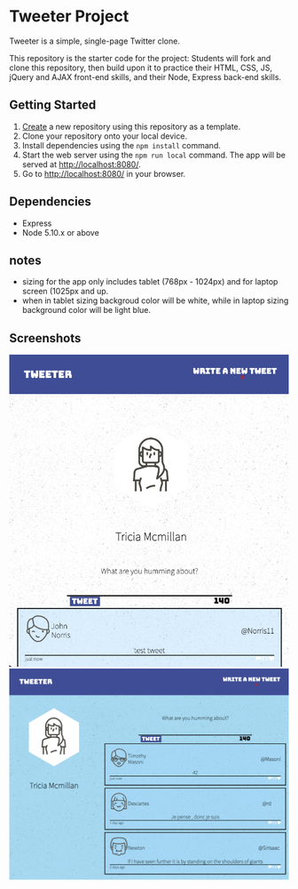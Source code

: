 # Tweeter Project

Tweeter is a simple, single-page Twitter clone.

This repository is the starter code for the project: Students will fork and clone this repository, then build upon it to practice their HTML, CSS, JS, jQuery and AJAX front-end skills, and their Node, Express back-end skills.

## Getting Started

1. [Create](https://docs.github.com/en/repositories/creating-and-managing-repositories/creating-a-repository-from-a-template) a new repository using this repository as a template.
2. Clone your repository onto your local device.
3. Install dependencies using the `npm install` command.
3. Start the web server using the `npm run local` command. The app will be served at <http://localhost:8080/>.
4. Go to <http://localhost:8080/> in your browser.

## Dependencies

- Express
- Node 5.10.x or above

## notes
- sizing for the app only includes tablet (768px - 1024px) and for laptop screen (1025px and up.
- when in tablet sizing backgroud color will be white, while in laptop sizing background color will be light blue.

## Screenshots
!["screen shot of the tablet view"](https://github.com/noidea22/tweeter/blob/master/docs/Screenshot%202023-03-03%20at%209.43.34%20PM.png?raw=true)
!['screen shot of the laptop view"](https://github.com/noidea22/tweeter/blob/master/docs/Screenshot%202023-03-03%20at%209.42.59%20PM.png?raw=true)
